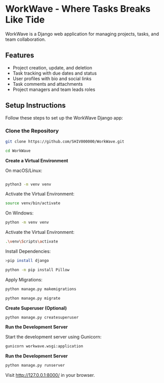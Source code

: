 # WorkWave - Where Tasks Breaks Like Tide
 WorkWave is a Django web application for managing projects, tasks, and team collaboration.

## Features

- Project creation, update, and deletion
- Task tracking with due dates and status
- User profiles with bio and social links
- Task comments and attachments
- Project managers and team leads roles

## Setup Instructions

Follow these steps to set up the WorkWave Django app:

###  Clone the Repository

```bash
git clone https://github.com/SHIV000000/WorkWave.git
```
```bash
cd WorkWave
```
**Create a Virtual Environment**

On macOS/Linux:
   ```bash

   python3 -m venv venv
   ```
Activate the Virtual Environment:
```bash
source venv/bin/activate
 ```

On Windows:
```bash
python -m venv venv
```

Activate the Virtual Environment:
```bash
.\venv\Scripts\activate
```

Install Dependencies:

```bash
>pip install django
```
```bash
python -m pip install Pillow
```

Apply Migrations:

```bash
python manage.py makemigrations
```

```bash
python manage.py migrate
```
**Create Superuser (Optional)**

 ```bash
python manage.py createsuperuser
```
**Run the Development Server**

Start the development server using Gunicorn:

```bash
gunicorn workwave.wsgi:application
```

**Run the Development Server**

```bash
python manage.py runserver
```

Visit http://127.0.0.1:8000/ in your browser.
